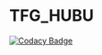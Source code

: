# TFG_HUBU

[![Codacy Badge](https://app.codacy.com/project/badge/Grade/8247470da2c84b46af85f18a05d50986)](https://www.codacy.com/gh/CarlosOrtu/TFG_HUBU/dashboard?utm_source=github.com&amp;utm_medium=referral&amp;utm_content=CarlosOrtu/TFG_HUBU&amp;utm_campaign=Badge_Grade)
